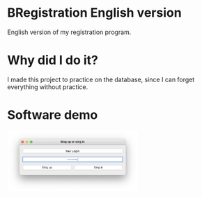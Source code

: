 # BRegistration English version
English version of my registration program.

# Why did I do it?
I made this project to practice on the database, since I can forget everything without practice.

# Software demo
<img src="SoftwarePhoto.png" width=300>
